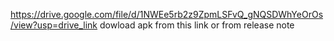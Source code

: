 https://drive.google.com/file/d/1NWEe5rb2z9ZpmLSFvQ_gNQSDWhYeOrOs/view?usp=drive_link        dowload apk from this link or from release note
